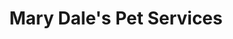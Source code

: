 ---
title: "Mary Dale's Pet Services"
url: /saint-stephen/mary-dales-pet-services/
shop: Tiersalon
---